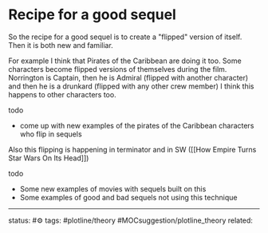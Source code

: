 # Recipe for a good sequel
So the recipe for a good sequel is to create a "flipped" version of itself. Then it is both new and familiar.

For example I think that Pirates of the Caribbean are doing it too. Some characters become flipped versions of themselves during the film. Norrington is Captain, then he is Admiral (flipped with another character) and then he is a drunkard (flipped with any other crew member) I think this happens to other characters too. 

todo
 - come up with new examples of the pirates of the Caribbean characters who flip in sequels

Also this flipping is happening in terminator and in SW ([[How Empire Turns Star Wars On Its Head]])

todo 
 -  Some new examples of movies with sequels built on this
 -  Some examples of good and bad sequels not using this technique


---
status: #⚙️ 
tags: #plotline/theory #MOCsuggestion/plotline_theory
related: 

